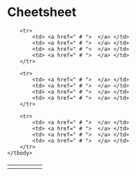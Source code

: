# Cheetsheet

<table style="font-size:20px;">
  	<tbody>
		<tr>
			<td> <a href=" # ">  </a> </td>
			<td> <a href=" # ">  </a> </td>
			<td> <a href=" # ">  </a> </td>
			<td> <a href=" # ">  </a> </td>
		</tr>

		<tr>
			<td> <a href=" # ">  </a> </td>
			<td> <a href=" # ">  </a> </td>
			<td> <a href=" # ">  </a> </td>
			<td> <a href=" # ">  </a> </td>
		</tr>

		<tr>
			<td> <a href=" # ">  </a> </td>
			<td> <a href=" # ">  </a> </td>
			<td> <a href=" # ">  </a> </td>
			<td> <a href=" # ">  </a> </td>
		</tr>

		<tr>
			<td> <a href=" # ">  </a> </td>
			<td> <a href=" # ">  </a> </td>
			<td> <a href=" # ">  </a> </td>
			<td> <a href=" # ">  </a> </td>
		</tr>
	</tbody>
</table>
